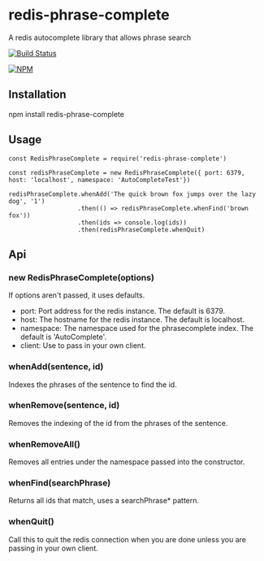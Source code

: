 # redis-phrase-complete
A redis autocomplete library that allows phrase search

[![Build Status](https://travis-ci.org/recipeshelf/redis-phrase-complete.png?branch=master)](https://travis-ci.org/recipeshelf/redis-phrase-complete)

[![NPM](https://nodei.co/npm/rediscomplete.png?downloads=true)](https://www.npmjs.com/package/redis-phrase-complete)

## Installation

npm install redis-phrase-complete

## Usage

```
const RedisPhraseComplete = require('redis-phrase-complete')

const redisPhraseComplete = new RedisPhraseComplete({ port: 6379, host: 'localhost', namespace: 'AutoCompleteTest'})

redisPhraseComplete.whenAdd('The quick brown fox jumps over the lazy dog', '1')
                   .then(() => redisPhraseComplete.whenFind('brown fox'))
                   .then(ids => console.log(ids))
                   .then(redisPhraseComplete.whenQuit)                   
```
## Api

### new RedisPhraseComplete(options)

If options aren't passed, it uses defaults.

- port: Port address for the redis instance. The default is 6379.
- host: The hostname for the redis instance. The default is localhost.
- namespace: The namespace used for the phrasecomplete index. The default is 'AutoComplete'.
- client: Use to pass in your own client.

### whenAdd(sentence, id)

Indexes the phrases of the sentence to find the id.

### whenRemove(sentence, id)

Removes the indexing of the id from the phrases of the sentence.

### whenRemoveAll()

Removes all entries under the namespace passed into the constructor.

### whenFind(searchPhrase)

Returns all ids that match, uses a searchPhrase* pattern.

### whenQuit()

Call this to quit the redis connection when you are done unless you are passing in your own client.